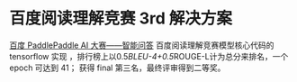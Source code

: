 # 百度阅读理解竞赛 3rd 解决方案
[百度 PaddlePaddle AI 大赛——智能问答](https://www.kesci.com/home/competition/5ad56e667238515d80b53704/content)
百度阅读理解竞赛模型核心代码的 tensorflow 实现 ，排行榜上以0.5*BLEU-4+0.5*ROUGE-L计为总分来排名，一个 epoch 可达到 41；
获得 final 第三名，最终评审得到二等奖。
